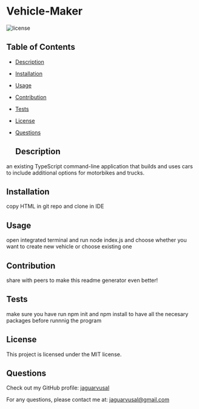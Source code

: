# Vehicle-Maker

  ![license](https://img.shields.io/badge/license-MIT-blue.svg)

  ## Table of Contents

- [Description](#description)
- [Installation](#installation)
- [Usage](#usage)
- [Contribution](#contribution)
- [Tests](#tests)
- [License](#license)
- [Questions](#questions)

  ## Description

an existing TypeScript command-line application that builds and uses cars to include additional options for motorbikes and trucks.

  ## Installation

  copy HTML in git repo and clone in IDE

  ## Usage

  open integrated terminal and run node index.js and choose whether you want to create new vehicle or choose existing one

  ## Contribution

  share with peers to make this readme generator even better!

  ## Tests

  make sure you have run npm init and npm install to have all the necesary packages before runnnig the program

  ## License

  This project is licensed under the MIT license.

  ## Questions

  Check out my GitHub profile: [jaguarvusal](https://github.com/jaguarvusal)

  For any questions, please contact me at: [jaguarvusal@gmail.com](mailto:#{data.email})

